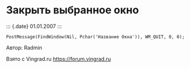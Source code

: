 Закрыть выбранное окно
======================

::: {.date}
01.01.2007
:::

    PostMessage(FindWindow(Nil, Pchar('Название Окна')), WM_QUIT, 0, 0);

Автор: Radmin

Взято с Vingrad.ru <https://forum.vingrad.ru>
